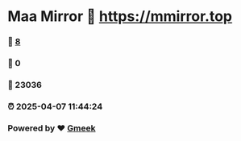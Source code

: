 # Maa Mirror :link: https://mmirror.top 
### :page_facing_up: [8](https://mmirror.top/tag.html) 
### :speech_balloon: 0 
### :hibiscus: 23036 
### :alarm_clock: 2025-04-07 11:44:24 
### Powered by :heart: [Gmeek](https://github.com/Meekdai/Gmeek)
